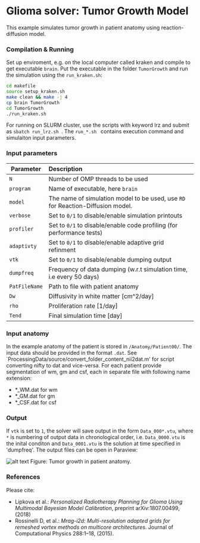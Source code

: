 # Glioma solver: Tumor Growth Model
This example simulates tumor growth in patient anatomy using reaction-diffusion model. 

### Compilation & Running
Set up enviroment, e.g. on the local computer called kraken and compile to get executable ```brain```. Put the executable in the folder ```TumorGrowth``` and run the simulation using the ```run_kraken.sh```:
```sh
cd makefile
source setup_kraken.sh
make clean && make -j 4
cp brain TumorGrowth 
cd TumorGrowth
./run_kraken.sh
```
For running on SLURM cluster, use the scripts with keyword lrz and submit as  ```sbatch run_lrz.sh ```. The  ```run_*.sh ``` contains execution command and simulaiton input parameters.

### Input parameters

| Parameter        | Description     |
| ------------- |:-----------------|
| `N`  | Number of OMP threads to be used|
| `program`   | Name of executable, here `brain` |
| `model`   | The name of simulation model to be used, use `RD` for Reaction-Diffusion model. |
| `verbose`   | Set to `0/1` to disable/enable simulation printouts |
| `profiler`   | Set to `0/1` to disable/enable code profiling (for performance tests) |
| `adaptivty`   | Set to `0/1` to disable/enable adaptive grid refinment |
| `vtk`   | Set to `0/1` to disable/enable dumping output |
| `dumpfreq`   | Frequency of data dumping (w.r.t simulation time, i.e every 50 days) |
| `PatFileName`   | Path to file with patient anatomy |
| `Dw`    | Diffusivity in white matter [cm^2/day] |
| `rho`   | Proliferation rate [1/day] |
| `Tend`  | Final simulation time [day] |

### Input anatomy
In the example anatomy of the patient is stored in `/Anatomy/Patient00/`. The input data should be provided in the format `.dat`. See `ProcessingData/source/convert_folder_content_nii2dat.m' for script converting nifty to dat and vice-versa. For each patient provide segmentation of wm, gm and csf, each in separate file with following name extension:
* *_WM.dat for wm
* *_GM.dat for gm
* *_CSF.dat for csf
 
### Output
If `vtk` is set to `1`, the solver will save output in the form `Data_000*.vtu`, where `*` is numbering of output data in chronological order, i.e. `Data_0000.vtu` is the inital conditon and `Data_0001.vtu` is the solution at time specified in 'dumpfreq'. The output files can be open in Paraview:

![alt text](../figures/registration.png)
Figure: Tumor growth in patient anatomy.


### References
Please cite:
* Lipkova et al.: *Personalized Radiotherapy Planning for Glioma Using Multimodal Bayesian Model Calibration*, preprint arXiv:1807.00499, (2018)
* Rossinelli D, et al.: *Mrag-i2d: Multi-resolution adapted grids for remeshed vortex methods on multicore architectures.* Journal of Computational Physics 288:1–18, (2015).
